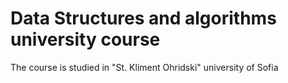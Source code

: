# Data Structures and algorithms university course 
The course is studied in "St. Kliment Ohridski" university of Sofia
